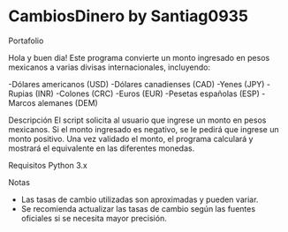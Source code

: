 # CambiosDinero by Santiag0935
Portafolio

Hola y buen dia!
Este programa convierte un monto ingresado en pesos mexicanos a varias divisas internacionales, incluyendo:

-Dólares americanos (USD)
-Dólares canadienses (CAD)
-Yenes (JPY)
-Rupias (INR)
-Colones (CRC)
-Euros (EUR)
-Pesetas españolas (ESP)
-Marcos alemanes (DEM)

Descripción
El script solicita al usuario que ingrese un monto en pesos mexicanos. Si el monto ingresado es negativo, se le pedirá que ingrese un monto positivo. Una vez validado el monto, el programa calculará y mostrará el equivalente en las diferentes monedas.

Requisitos
Python 3.x

Notas
- Las tasas de cambio utilizadas son aproximadas y pueden variar.
- Se recomienda actualizar las tasas de cambio según las fuentes oficiales si se necesita mayor precisión.

